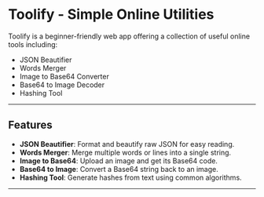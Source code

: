 # Toolify - Simple Online Utilities

Toolify is a beginner-friendly web app offering a collection of useful online tools including:

- JSON Beautifier
- Words Merger
- Image to Base64 Converter
- Base64 to Image Decoder
- Hashing Tool

---

## Features

- **JSON Beautifier**: Format and beautify raw JSON for easy reading.
- **Words Merger**: Merge multiple words or lines into a single string.
- **Image to Base64**: Upload an image and get its Base64 code.
- **Base64 to Image**: Convert a Base64 string back to an image.
- **Hashing Tool**: Generate hashes from text using common algorithms.

---
